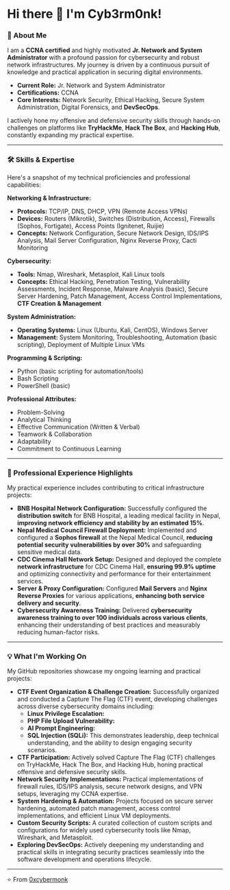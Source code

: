 # Hi there 👋 I'm Cyb3rm0nk!

### 🚀 About Me

I am a **CCNA certified** and highly motivated **Jr. Network and System Administrator** with a profound passion for cybersecurity and robust network infrastructures. My journey is driven by a continuous pursuit of knowledge and practical application in securing digital environments.

* **Current Role:** Jr. Network and System Administrator
* **Certifications:** CCNA
* **Core Interests:** Network Security, Ethical Hacking, Secure System Administration, Digital Forensics, and **DevSecOps**.

I actively hone my offensive and defensive security skills through hands-on challenges on platforms like **TryHackMe**, **Hack The Box**, and **Hacking Hub**, constantly expanding my practical expertise.

---

### 🛠️ Skills & Expertise

Here's a snapshot of my technical proficiencies and professional capabilities:

**Networking & Infrastructure:**
* **Protocols:** TCP/IP, DNS, DHCP, VPN (Remote Access VPNs)
* **Devices:** Routers (Mikrotik), Switches (Distribution, Access), Firewalls (Sophos, Fortigate), Access Points (Ignitenet, Ruijie)
* **Concepts:** Network Configuration, Secure Network Design, IDS/IPS Analysis, Mail Server Configuration, Nginx Reverse Proxy, Cacti Monitoring

**Cybersecurity:**
* **Tools:** Nmap, Wireshark, Metasploit, Kali Linux tools
* **Concepts:** Ethical Hacking, Penetration Testing, Vulnerability Assessments, Incident Response, Malware Analysis (basic), Secure Server Hardening, Patch Management, Access Control Implementations, **CTF Creation & Management**

**System Administration:**
* **Operating Systems:** Linux (Ubuntu, Kali, CentOS), Windows Server
* **Management:** System Monitoring, Troubleshooting, Automation (basic scripting), Deployment of Multiple Linux VMs

**Programming & Scripting:**
* Python (basic scripting for automation/tools)
* Bash Scripting
* PowerShell (basic)


**Professional Attributes:**
* Problem-Solving
* Analytical Thinking
* Effective Communication (Written & Verbal)
* Teamwork & Collaboration
* Adaptability
* Commitment to Continuous Learning

---

### 💼 Professional Experience Highlights

My practical experience includes contributing to critical infrastructure projects:

* **BNB Hospital Network Configuration:** Successfully configured the **distribution switch** for BNB Hospital, a leading medical facility in Nepal, **improving network efficiency and stability by an estimated 15%**.
* **Nepal Medical Council Firewall Deployment:** Implemented and configured a **Sophos firewall** at the Nepal Medical Council, **reducing potential security vulnerabilities by over 30%** and safeguarding sensitive medical data.
* **CDC Cinema Hall Network Setup:** Designed and deployed the complete **network infrastructure** for CDC Cinema Hall, **ensuring 99.9% uptime** and optimizing connectivity and performance for their entertainment services.
* **Server & Proxy Configuration:** Configured **Mail Servers** and **Nginx Reverse Proxies** for various applications, **enhancing both service delivery and security**.
* **Cybersecurity Awareness Training:** Delivered **cybersecurity awareness training to over 100 individuals across various clients**, enhancing their understanding of best practices and measurably reducing human-factor risks.

---

### 💡 What I'm Working On

My GitHub repositories showcase my ongoing learning and practical projects:

* **CTF Event Organization & Challenge Creation:** Successfully organized and conducted a Capture The Flag (CTF) event, developing challenges across diverse cybersecurity domains including:
    * **Linux Privilege Escalation:** 
    * **PHP File Upload Vulnerability:** 
    * **AI Prompt Engineering:** 
    * **SQL Injection (SQLi):** 
    This demonstrates leadership, deep technical understanding, and the ability to design engaging security scenarios.
* **CTF Participation:** Actively solved Capture The Flag (CTF) challenges on TryHackMe, Hack The Box, and Hacking Hub, honing practical offensive and defensive security skills.
* **Network Security Implementations:** Practical implementations of firewall rules, IDS/IPS analysis, secure network designs, and VPN setups, leveraging my CCNA expertise.
* **System Hardening & Automation:** Projects focused on secure server hardening, automated patch management, access control implementations, and efficient Linux VM deployments.
* **Custom Security Scripts:** A curated collection of custom scripts and configurations for widely used cybersecurity tools like Nmap, Wireshark, and Metasploit.
* **Exploring DevSecOps:** Actively deepening my understanding and practical skills in integrating security practices seamlessly into the software development and operations lifecycle.

---


⭐️ From [0xcybermonk](https://github.com/0xcybermonk)
